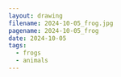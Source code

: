 ```yaml
---
layout: drawing
filename: 2024-10-05_frog.jpg
pagename: 2024-10-05_frog
date: 2024-10-05
tags:
  - frogs
  - animals
---
```

